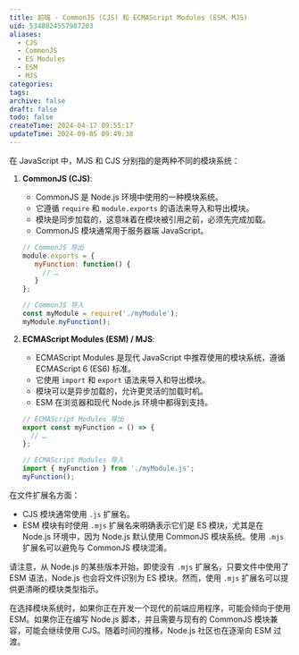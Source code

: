 ```yaml
---
title: 前端 - CommonJS (CJS) 和 ECMAScript Modules (ESM、MJS)
uid: 5348024557987203
aliases:
  - CJS
  - CommonJS
  - ES Modules
  - ESM
  - MJS
categories: 
tags: 
archive: false
draft: false
todo: false
createTime: 2024-04-17 09:55:17
updateTime: 2024-09-05 09:49:38
---
```


在 JavaScript 中，MJS 和 CJS 分别指的是两种不同的模块系统：

1. **CommonJS (CJS)**:
   - CommonJS 是 Node.js 环境中使用的一种模块系统。
   - 它遵循 `require` 和 `module.exports` 的语法来导入和导出模块。
   - 模块是同步加载的，这意味着在模块被引用之前，必须先完成加载。
   - CommonJS 模块通常用于服务器端 JavaScript。

   ```javascript
   // CommonJS 导出
   module.exports = {
      myFunction: function() {
        // …
      }
   };

   // CommonJS 导入
   const myModule = require('./myModule');
   myModule.myFunction();
   ```

2. **ECMAScript Modules (ESM) / MJS**:
   - ECMAScript Modules 是现代 JavaScript 中推荐使用的模块系统，遵循 ECMAScript 6 (ES6) 标准。
   - 它使用 `import` 和 `export` 语法来导入和导出模块。
   - 模块可以是异步加载的，允许更灵活的加载时机。
   - ESM 在浏览器和现代 Node.js 环境中都得到支持。

   ```javascript
   // ECMAScript Modules 导出
   export const myFunction = () => {
     // …
   };

   // ECMAScript Modules 导入
   import { myFunction } from './myModule.js';
   myFunction();
   ```

在文件扩展名方面：

- CJS 模块通常使用 `.js` 扩展名。
- ESM 模块有时使用 `.mjs` 扩展名来明确表示它们是 ES 模块，尤其是在 Node.js 环境中，因为 Node.js 默认使用 CommonJS 模块系统。使用 `.mjs` 扩展名可以避免与 CommonJS 模块混淆。

请注意，从 Node.js 的某些版本开始，即使没有 `.mjs` 扩展名，只要文件中使用了 ESM 语法，Node.js 也会将文件识别为 ES 模块。然而，使用 `.mjs` 扩展名可以提供更清晰的模块类型指示。

在选择模块系统时，如果你正在开发一个现代的前端应用程序，可能会倾向于使用 ESM。如果你正在编写 Node.js 脚本，并且需要与现有的 CommonJS 模块兼容，可能会继续使用 CJS。随着时间的推移，Node.js 社区也在逐渐向 ESM 过渡。
